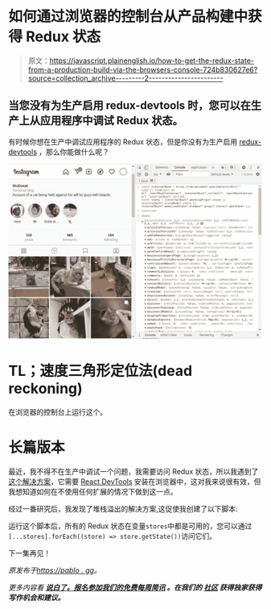 # 如何通过浏览器的控制台从产品构建中获得 Redux 状态

> 原文：<https://javascript.plainenglish.io/how-to-get-the-redux-state-from-a-production-build-via-the-browsers-console-724b830627e6?source=collection_archive---------2----------------------->

## 当您没有为生产启用 redux-devtools 时，您可以在生产上从应用程序中调试 Redux 状态。

有时候你想在生产中调试应用程序的 Redux 状态，但是你没有为生产启用 [redux-devtools](https://github.com/zalmoxisus/redux-devtools-extension) ，那么你能做什么呢？

![](img/e58457afddcd6a2ff73007da4fe69fd4.png)

# TL；速度三角形定位法(dead reckoning)

在浏览器的控制台上运行这个。

# 长篇版本

最近，我不得不在生产中调试一个问题，我需要访问 Redux 状态，所以我遇到了[这个解决方案](https://til-engineering.nulogy.com/Accessing-Redux-Store-Without-Redux-DevTools/)，它需要 [React DevTools](https://github.com/facebook/react-devtools) 安装在浏览器中，这对我来说很有效，但我想知道如何在不使用任何扩展的情况下做到这一点。

经过一番研究后，我发现了堆栈溢出的解决方案,这促使我创建了以下脚本:

运行这个脚本后，所有的 Redux 状态在变量`stores`中都是可用的，您可以通过`[...stores].forEach((store) => store.getState())`访问它们。

下一集再见！

*原发布于*[*https://pablo . gg*](https://pablo.gg/en/blog/coding/how-to-get-the-redux-state-from-a-production-build-via-the-browsers-console/)*。*

*更多内容看* [***说白了。报名参加我们的***](http://plainenglish.io/)***[***免费每周简讯***](http://newsletter.plainenglish.io/) *。在我们的* [***社区***](https://discord.gg/GtDtUAvyhW) *获得独家获得写作机会和建议。****
